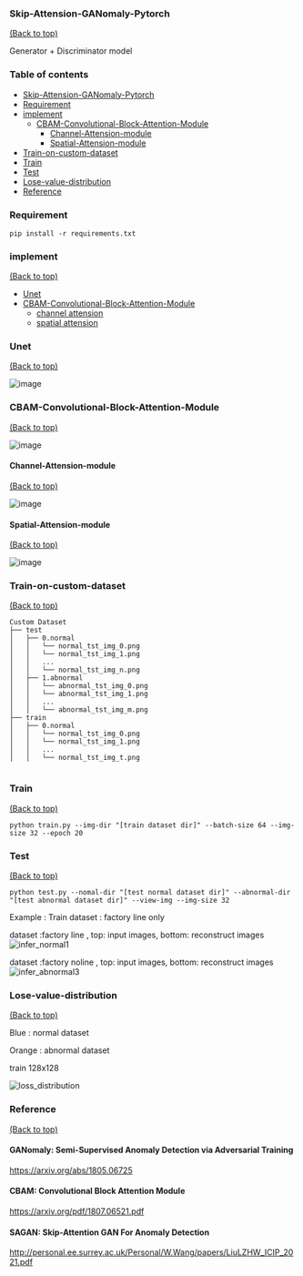 ### Skip-Attension-GANomaly-Pytorch
[(Back to top)](#table-of-contents)

Generator +  Discriminator model 


### Table of contents

<!-- After you have introduced your project, it is a good idea to add a **Table of contents** or **TOC** as **cool** people say it. This would make it easier for people to navigate through your README and find exactly what they are looking for.

Here is a sample TOC(*wow! such cool!*) that is actually the TOC for this README. -->

- [Skip-Attension-GANomaly-Pytorch](#Skip-Attension-GANomaly-Pytorch)
- [Requirement](#Requirement)
- [implement](#implement)
   - [CBAM-Convolutional-Block-Attention-Module](#CBAM-Convolutional-Block-Attention-Module)
      - [Channel-Attension-module](#Channel-Attension-module)
      - [Spatial-Attension-module](#Spatial-Attension-module)
- [Train-on-custom-dataset](#Train-on-custom-dataset)
- [Train](#Train)
- [Test](#Test)
- [Lose-value-distribution](#Lose-value-distribution)
- [Reference](#Reference)
   
### Requirement
```
pip install -r requirements.txt
```

### implement 
[(Back to top)](#table-of-contents)

- [Unet](#Unet)
- [CBAM-Convolutional-Block-Attention-Module](#CBAM-Convolutional-Block-Attention-Module)
   - [channel attension](#Channel-Attension-module)
   - [spatial attension](#Spatial-Attension-module)

### Unet
[(Back to top)](#implement)

![image](https://user-images.githubusercontent.com/58428559/196223327-51bacb0f-6490-491b-ab80-727329dcc84f.png)

### CBAM-Convolutional-Block-Attention-Module
[(Back to top)](#implement)

![image](https://user-images.githubusercontent.com/58428559/196224948-4d588ad7-f272-4e05-bc8e-9a205e9c69be.png)

#### Channel-Attension-module
[(Back to top)](#implement)

![image](https://user-images.githubusercontent.com/58428559/196225065-083d3863-ae64-47d1-b6db-b1618e947e03.png)

#### Spatial-Attension-module
[(Back to top)](#implement)

![image](https://user-images.githubusercontent.com/58428559/196225149-1ef408a6-18e8-4a8b-847d-a4471f6e6d2c.png)

### Train-on-custom-dataset
[(Back to top)](#table-of-contents)

```
Custom Dataset
├── test
│   ├── 0.normal
│   │   └── normal_tst_img_0.png
│   │   └── normal_tst_img_1.png
│   │   ...
│   │   └── normal_tst_img_n.png
│   ├── 1.abnormal
│   │   └── abnormal_tst_img_0.png
│   │   └── abnormal_tst_img_1.png
│   │   ...
│   │   └── abnormal_tst_img_m.png
├── train
│   ├── 0.normal
│   │   └── normal_tst_img_0.png
│   │   └── normal_tst_img_1.png
│   │   ...
│   │   └── normal_tst_img_t.png


```

### Train
[(Back to top)](#table-of-contents)
```
python train.py --img-dir "[train dataset dir]" --batch-size 64 --img-size 32 --epoch 20
```
### Test
[(Back to top)](#table-of-contents)
```
python test.py --nomal-dir "[test normal dataset dir]" --abnormal-dir "[test abnormal dataset dir]" --view-img --img-size 32
```
Example :
Train dataset : factory line only

dataset :factory line , top: input images, bottom: reconstruct images
![infer_normal1](https://user-images.githubusercontent.com/58428559/196330429-57007e6e-cfb0-4159-b687-ec6c5f550bd9.jpg)


dataset :factory noline , top: input images, bottom: reconstruct images
![infer_abnormal3](https://user-images.githubusercontent.com/58428559/196330451-f29f997c-1481-4cbc-80d4-2a39d28afa06.jpg)


### Lose-value-distribution
[(Back to top)](#table-of-contents)

Blue : normal dataset

Orange : abnormal dataset

train 128x128

![loss_distribution](https://user-images.githubusercontent.com/58428559/196330466-ae2d021b-5401-4f9f-8a48-504b2aea9de1.jpg)



### Reference 
[(Back to top)](#table-of-contents)

#### GANomaly: Semi-Supervised Anomaly Detection via Adversarial Training

https://arxiv.org/abs/1805.06725

#### CBAM: Convolutional Block Attention Module

https://arxiv.org/pdf/1807.06521.pdf

#### SAGAN: Skip-Attention GAN For Anomaly Detection

http://personal.ee.surrey.ac.uk/Personal/W.Wang/papers/LiuLZHW_ICIP_2021.pdf



